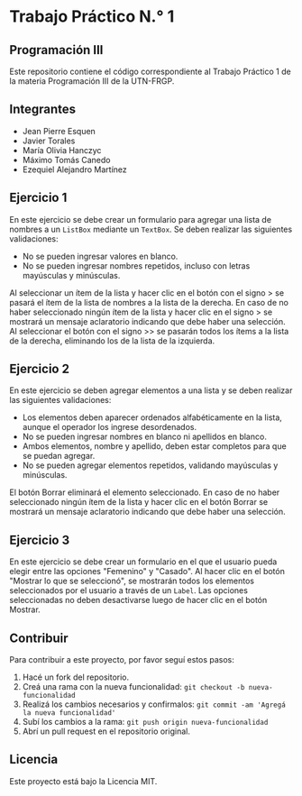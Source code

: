 # Trabajo Práctico N.° 1
## Programación III

Este repositorio contiene el código correspondiente al Trabajo Práctico 1 de la materia Programación III de la UTN-FRGP.

## Integrantes

- Jean Pierre Esquen
- Javier Torales
- María Olivia Hanczyc
- Máximo Tomás Canedo
- Ezequiel Alejandro Martínez

## Ejercicio 1

En este ejercicio se debe crear un formulario para agregar una lista de nombres a un `ListBox` mediante un `TextBox`. Se deben realizar las siguientes validaciones:

- No se pueden ingresar valores en blanco.
- No se pueden ingresar nombres repetidos, incluso con letras mayúsculas y minúsculas.

Al seleccionar un ítem de la lista y hacer clic en el botón con el signo > se pasará el ítem de la lista de nombres a la lista de la derecha. En caso de no haber seleccionado ningún ítem de la lista y hacer clic en el signo > se mostrará un mensaje aclaratorio indicando que debe haber una selección. Al seleccionar el botón con el signo >> se pasarán todos los ítems a la lista de la derecha, eliminando los de la lista de la izquierda.

## Ejercicio 2

En este ejercicio se deben agregar elementos a una lista y se deben realizar las siguientes validaciones:

- Los elementos deben aparecer ordenados alfabéticamente en la lista, aunque el operador los ingrese desordenados.
- No se pueden ingresar nombres en blanco ni apellidos en blanco.
- Ambos elementos, nombre y apellido, deben estar completos para que se puedan agregar.
- No se pueden agregar elementos repetidos, validando mayúsculas y minúsculas.

El botón Borrar eliminará el elemento seleccionado. En caso de no haber seleccionado ningún ítem de la lista y hacer clic en el botón Borrar se mostrará un mensaje aclaratorio indicando que debe haber una selección.

## Ejercicio 3

En este ejercicio se debe crear un formulario en el que el usuario pueda elegir entre las opciones "Femenino" y "Casado". Al hacer clic en el botón "Mostrar lo que se seleccionó", se mostrarán todos los elementos seleccionados por el usuario a través de un `Label`. Las opciones seleccionadas no deben desactivarse luego de hacer clic en el botón Mostrar.

## Contribuir

Para contribuir a este proyecto, por favor seguí estos pasos:

1. Hacé un fork del repositorio.
2. Creá una rama con la nueva funcionalidad: `git checkout -b nueva-funcionalidad`
3. Realizá los cambios necesarios y confirmalos: `git commit -am 'Agregá la nueva funcionalidad'`
4. Subí los cambios a la rama: `git push origin nueva-funcionalidad`
5. Abrí un pull request en el repositorio original.

## Licencia

Este proyecto está bajo la Licencia MIT.
